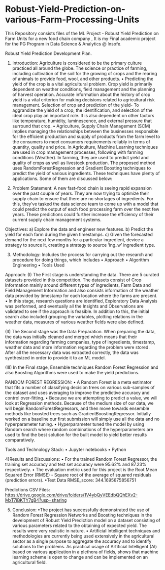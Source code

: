 # Robust-Yield-Prediction-on-various-Farm-Processing-Units
This Repository consists files of the ML Project - Robust Yield Prediction on Farm Units for a new food chain company , It is my Final academic project for the PG Program in Data Science &amp; Analytics @ Insofe.

Robust Yield Prediction Development Plan.

1) Introduction: Agriculture is considered to be the primary culture practiced all around the globe. The science or practice of farming, including cultivation of the soil for the growing of crops and the rearing of animals to provide food, wool, and other products.
• Predicting the yield of the crop is a vital agricultural problem. Crop yield is primarily dependent on weather conditions, field management and the planning of harvest operation. Accurate information about the history of crop yield is a vital criterion for making decisions related to agricultural risk management. Selection of crop and prediction of the yield- To aggrandize the yield of a crop, the identification, and selection of the ideal crop play an important role. It is also dependent on other factors like temperature, humidity, luminescence, and external pressure that surround that crop.
• Agriculture, Supply Chain Management (SCM) implies managing the relationships between the businesses responsible for the efficient production and supply of products from the farm level to the consumers to meet consumers requirements reliably in terms of quantity, quality and price. In Agriculture, Machine Learning techniques are used in crop management processes, following with farming conditions (Weather). In farming, they are used to predict yield and quality of crops as well as livestock production.
The proposed method uses RandomForestRegression and Gradient Boosting techniques to predict the yield of various ingredients. These techniques have plenty of applications. Some of them are discussed below:



2) Problem Statement: A new fast-food chain is seeing rapid expansion over the past couple of years. They are now trying to optimize their supply chain to ensure that there are no shortages of ingredients. For this, they’ve tasked the data science team to come up with a model that could predict the output of each food processing farm over the next few years. These predictions could further increase the efficiency of their current supply chain management systems.
 
 Objectives: 
a) Explore the data and engineer new features.
b) Predict the yield for each farm during the given timestamps.
c) Given the forecasted demand for the next few months for a particular ingredient, device a strategy to source it, creating a strategy to source ‘ing_w’ ingredient type.


3) Methodology: Includes the process for carrying out the research and procedure for     doing things, which Includes
• Approach
• Algorithm Engineering
• Tools Used


Approach:
(I) The First stage is understanding the data. There are 5 curated datasets provided in this competition. The datasets consist of Crop Information mainly around different types of ingredients, Farm Data and Field Management Information and also consists information of the weather data provided by timestamp for each location where the farms are present. 
• In this stage, research questions are identified, Exploratory Data Analysis was performed, and eventually all the Insights and Observations are validated to see if the approach is feasible. In addition to this, the initial search also included grouping the variables, plotting relations in the weather data, measures of various weather fields were also defined. 

(II) The Second stage was the Data Preparation. When preparing the data, the data was initially cleaned and merged which means that their information regarding farming companies, type of ingredients, timestamp, weather data and more information regarding the problem were stored. After all the necessary data was extracted correctly, the data was synthesized in order to provide it to an ML model. 

(III) In the Final stage, Ensemble techniques Random Forest Regression and also Boosting Algorithms were used to make the yield predictions.


RANDOM FOREST REGRESSION:
• A Random Forest is a meta estimator that fits a number of classifying decision trees on various sub-samples of the dataset and uses averaging to improve the predictive accuracy and control over-fitting. 
• Because we are attempting to predict a value, we will look at Regression methods. Because of   the medium size of our data, we will begin RandomForestRegressors, and then move towards ensemble methods like boosted trees such as GradientBoostingRegressor. Initially worked on a baseline our first submission will simply use all the data and no hyperparameter tuning.
• Hyperparameter tuned the model by using Random search where random combinations of the hyperparameters are used to find the best solution for the built model to yield better results comparatively. 



Tools and Technology Stack:
•	Jupyter notebooks
•	Python 



4)Results and Discussions:
• For the trained Random Forest Regressor, the training set accuracy and test set accuracy were 95.62% and 87.23% respectively. 
• The evaluation metric used for this project is the Root Mean Squared Error (RMSE) - Square root of the average of squared residuals (prediction errors).
•Test Data RMSE_score:  344.1695875856751

Predictions CSV Files: https://drive.google.com/drive/folders/1V4ybQyVEEdbQQhEXv2-MxT7iBKTY7gB4?usp=sharing



5) Conclusion: 
•The project has successfully demonstrated the use of Random Forest Regression Networks and Boosting techniques in the development of Robust Yield Prediction model on a dataset consisting of various parameters related to the obtaining of expected yield. The results were very realistic in nature.
• Artificial Intelligent techniques and methodologies are currently being used extensively in the agricultural sector as a single purpose to aggregate the accuracy and to identify solutions to the problems. As practical usage of Artificial Intelligent (AI) based on various application in a plethora of fields, shows that machine learning scheme is open to change and can be implemented on an agricultural field.



